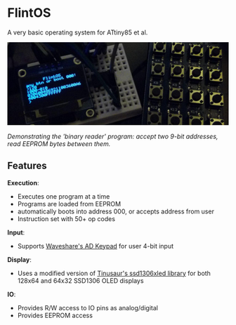 # FlintOS

A very basic operating system for ATtiny85 et al.

![Binary reader demo](media/binary_reader.jpg)

*Demonstrating the 'binary reader' program: accept two 9-bit addresses, read EEPROM bytes between them.*

## Features

**Execution**:
* Executes one program at a time
* Programs are loaded from EEPROM
* automatically boots into address 000, or accepts address from user
* Instruction set with 50+ op codes

**Input**:
* Supports [Waveshare's AD Keypad](https://www.waveshare.com/wiki/AD_Keypad) for user 4-bit input

**Display**:
* Uses a modified version of [Tinusaur's ssd1306xled library](https://bitbucket.org/tinusaur/ssd1306xled) for both 128x64 and 64x32 SSD1306 OLED displays

**IO**:
* Provides R/W access to IO pins as analog/digital
* Provides EEPROM access
